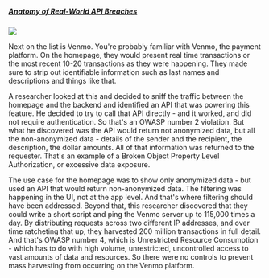 ##### [Anatomy of Real-World API Breaches](https://university.apisec.ai/products/api-security-fundamentals/categories/2152504688)

![](https://kajabi-storefronts-production.kajabi-cdn.com/kajabi-storefronts-production/file-uploads/site/2147573912/products/0fe8eb-abe1-f6-6dd-6f8826fed1b_19.jpg)

Next on the list is Venmo. You're probably familiar with Venmo, the payment platform. On the homepage, they would present real time transactions or the most recent 10-20 transactions as they were happening. They made sure to strip out identifiable information such as last names and descriptions and things like that.

A researcher looked at this and decided to sniff the traffic between the homepage and the backend and identified an API that was powering this feature. He decided to try to call that API directly - and it worked, and did not require authentication. So that's an OWASP number 2 violation. But what he discovered was the API would return not anonymized data, but all the non-anonymized data - details of the sender and the recipient, the description, the dollar amounts. All of that information was returned to the requester. That's an example of a Broken Object Property Level Authorization, or excessive data exposure.

The use case for the homepage was to show only anonymized data - but used an API that would return non-anonymized data. The filtering was happening in the UI, not at the app level. And that's where filtering should have been addressed. Beyond that, this researcher discovered that they could write a short script and ping the Venmo server up to 115,000 times a day. By distributing requests across two different IP addresses, and over time ratcheting that up, they harvested 200 million transactions in full detail. And that's OWASP number 4, which is Unrestricted Resource Consumption - which has to do with high volume, unrestricted, uncontrolled access to vast amounts of data and resources. So there were no controls to prevent mass harvesting from occurring on the Venmo platform.